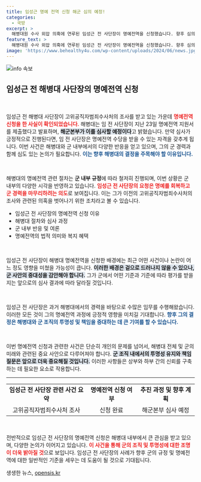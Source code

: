 ```yaml
---
title: 임성근 명예 전역 신청 해군 심의 예정!
categories:
  - 국방
excerpt: >
  해병대원 수사 외압 의혹에 연루된 임성근 전 사단장이 명예전역을 신청했습니다. 향후 심의를 통과할 경우 수당도 받을 가능성이 있어 이목이 집중되고 있습니다. 클릭해서 그의 운명을 함께 알아보세요!
feature_text: >
  해병대원 수사 외압 의혹에 연루된 임성근 전 사단장이 명예전역을 신청했습니다. 향후 심의를 통과할 경우 수당도 받을 가능성이 있어 이목이 집중되고 있습니다. 클릭해서 그의 운명을 함께 알아보세요!
image: 'https://www.behealthy4u.com/wp-content/uploads/2024/06/news.jpg'
---
```


<p><img src="https://www.behealthy4u.com/wp-content/uploads/2024/06/news.jpg" alt="info 속보" /></p>

<h2 data-ke-size="size26">임성근 전 해병대 사단장의 명예전역 신청</h2>

<p data-ke-size="size16">&nbsp;</p>

<p>임성근 전 해병대 사단장이 고위공직자범죄수사처의 조사를 받고 있는 가운데 <b><span style="color: #ee2323;">명예전역 신청을 한 사실이 확인되었습니다.</span></b> 해병대는 임 전 사단장이 지난 23일 명예전역 지원서를 제출했다고 발표하며, <b><span style="background-color: #21538527;">해군본부가 이를 심사할 예정이다</span></b>고 밝혔습니다. 만약 심사가 긍정적으로 진행된다면, 임 전 사단장은 명예전역 수당을 받을 수 있는 자격을 갖추게 됩니다. 이번 사건은 해병대와 군 내부에서의 다양한 반응을 얻고 있으며, 그의 군 경력과 함께 심도 있는 논의가 필요합니다. <b><span style="color: #1a5490;">이는 향후 해병대의 결정을 주목해야 할 이유입니다.</span></b></p>

<p data-ke-size="size16">&nbsp;</p>

<p>해병대의 명예전역 관련 절차는 <b>군 내부 규정</b>에 따라 철저히 진행되며, 이번 상황은 군 내부의 다양한 시각을 반영하고 있습니다. <b><span style="color: #ee2323;">임성근 전 사단장의 요청은 명예를 회복하고 군 경력을 마무리하려는 의도</span></b>로 보여집니다. 이는 그가 이전의 고위공직자범죄수사처의 조사와 관련된 의혹을 벗어나기 위한 조치라고 볼 수 있습니다.</p>

<ul>
<li>임성근 전 사단장의 명예전역 신청 이유</li>
<li>해병대 절차와 심사 과정</li>
<li>군 내부 반응 및 여론</li>
<li>명예전역의 법적 의미와 복지 혜택</li>
</ul>

<p data-ke-size="size16">&nbsp;</p>

<p>임성근 전 사단장이 해병대 명예전역을 신청한 배경에는 최근 어떤 사건이나 논란이 어느 정도 영향을 미쳤을 가능성이 큽니다. <b><span style="background-color: #21538527;">이러한 배경은 겉으로 드러나지 않을 수 있으나, 군 사안의 중대성을 감안해야 합니다.</span></b> 그가 군에서 어떤 기준과 기준에 따라 평가를 받을지는 앞으로의 심사 결과에 따라 달라질 것입니다. </p>

<p data-ke-size="size16">&nbsp;</p>

<p>임성근 전 사단장은 과거 해병대에서의 경력을 바탕으로 수많은 임무를 수행해왔습니다. 이러한 모든 것이 그의 명예전역 과정에 긍정적 영향을 미치길 기대합니다. <b><span style="color: #1a5490;">향후 그의 결정은 해병대와 군 조직의 투명성 및 책임을 증대하는 데 큰 기여를 할 수 있습니다.</span></b> </p>

<p data-ke-size="size16">&nbsp;</p>

<p>이번 명예전역 신청과 관련한 사건은 단순히 개인의 문제를 넘어서, 해병대 전체 및 군의 미래와 관련된 중요 사안으로 다루어져야 합니다. <b><span style="background-color: #21538527;">군 조직 내에서의 투명성 유지와 책임 질문은 앞으로 더욱 중요해질 것입니다.</span></b> 이러한 사항들은 상부와 하부 간의 신뢰를 구축하는 데 필요한 요소로 작용합니다. </p>

<hr>

<table style="width:100%">
<tr>
<td style="text-align: center; height: 17px;"><b>임성근 전 사단장 관련 사건 요약</b></td>
<td style="text-align: center; height: 17px;"><b>명예전역 신청 여부</b></td>
<td style="text-align: center; height: 17px;"><b>추진 과정 및 향후 계획</b></td>
</tr>
<tr>
<td style="text-align: center; height: 17px;">고위공직자범죄수사처 조사</td>
<td style="text-align: center; height: 17px;">신청 완료</td>
<td style="text-align: center; height: 17px;">해군본부 심사 예정</td>
</tr>
</table>

<p data-ke-size="size16">&nbsp;</p>

<p>전반적으로 임성근 전 사단장의 명예전역 신청은 해병대 내부에서 큰 관심을 받고 있으며, 다양한 논의가 이어지고 있습니다. <b><span style="color: #ee2323;">이 사건을 통해 군의 조직 및 투명성에 대한 조명이 더욱 밝아질 것</span></b>으로 보입니다. 임성근 전 사단장의 사례가 향후 군의 규정 및 명예전역에 대한 일반적인 기준을 세우는 데 도움이 될 것으로 기대됩니다.</p>
생생한 뉴스, <a href="https://opensis.kr" rel="dofollow">opensis.kr</a>


